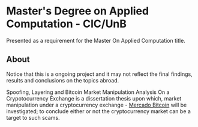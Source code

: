 # Master's Degree on Applied Computation - CIC/UnB #

Presented as a requirement for the Master On Applied Computation title.


## About ##

Notice that this is a ongoing project and it may not reflect the final findings, results and conclusions on the topics abroad.

Spoofing, Layering and Bitcoin Market Manipulation Analysis On a Crypotocurrency Exchange is a dissertation thesis upon which, market manipulation under a cryptocurrency exchange - [Mercado Bitcoin](https://www.mercadobitcoin.com.br/?lang=en) will be investigated; to conclude either or not the cryptocurrency market can be a target to such scams.
